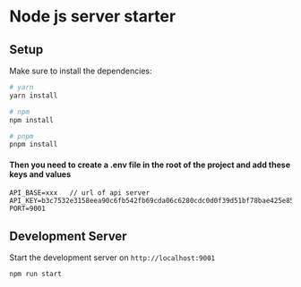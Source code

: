 # Node js server starter

## Setup

Make sure to install the dependencies:

```bash
# yarn
yarn install

# npm
npm install

# pnpm
pnpm install
```


#### Then you need to create a .env file in the root of the project and add these keys and values

```
API_BASE=xxx   // url of api server
API_KEY=b3c7532e3158eea90c6fb542fb69cda06c6280cdc0d0f39d51bf78bae425e8514d8b6c7549ae26d86
PORT=9001
```


## Development Server

Start the development server on `http://localhost:9001`

```bash
npm run start
```

